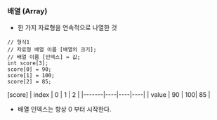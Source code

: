 ### 배열 (Array)
- 한 가지 자료형을 연속적으로 나열한 것
```
// 형식1
// 자료형 배열 이름 [배열의 크기];
// 배열 이름 [인덱스] = 값;
int score[3];
score[0] = 90;
score[1] = 100;
score[2] = 85;
```

[score]
| index | 0  | 1  | 2  |
|-------|----|----|----|
| value | 90 | 100| 85 |
- 배열 인덱스는 항상 0 부터 시작한다.

